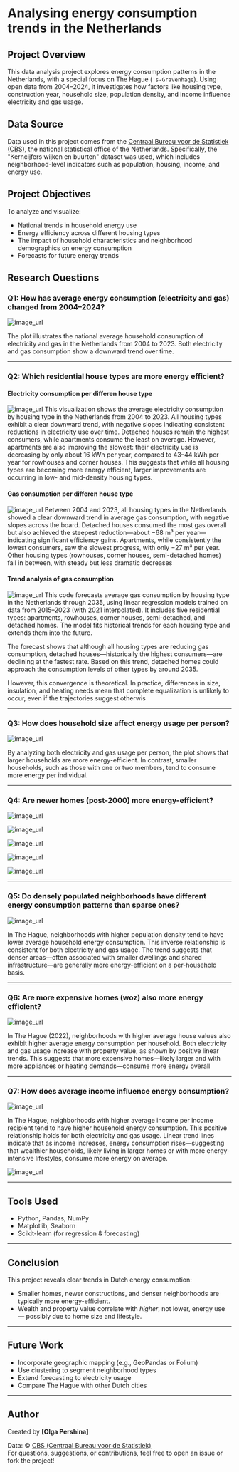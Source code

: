 # Analysing energy consumption trends in the Netherlands

## Project Overview

This data analysis project explores energy consumption patterns in the Netherlands, with a special focus on The Hague (`'s-Gravenhage`). Using open data from 2004–2024, it investigates how factors like housing type, construction year, household size, population density, and income influence electricity and gas usage.

## Data Source

Data used in this project comes from the [Centraal Bureau voor de Statistiek (CBS)](https://www.cbs.nl/nl-nl/reeksen/publicatie/kerncijfers-wijken-en-buurten), the national statistical office of the Netherlands. Specifically, the "Kerncijfers wijken en buurten" dataset was used, which includes neighborhood-level indicators such as population, housing, income, and energy use.

## Project Objectives

To analyze and visualize:

- National trends in household energy use
- Energy efficiency across different housing types
- The impact of household characteristics and neighborhood demographics on energy consumption
- Forecasts for future energy trends
  
## Research Questions 

### Q1: How has average energy consumption (electricity and gas) changed from 2004–2024?

![image_url](https://github.com/Olulu108/NL_energy_project/blob/main/graphs/Q1_test.png) 

The plot illustrates the national average household consumption of electricity and gas in the Netherlands from 2004 to 2023. Both electricity and gas consumption show a downward trend over time.

---

### Q2: Which residential house types are more energy efficient?

#### Electricity consumption per differen house type
![image_url](https://github.com/Olulu108/NL_energy_project/blob/main/graphs/Q2el_test.png) 
This visualization shows the average electricity consumption by housing type in the Netherlands from 2004 to 2023. All housing types exhibit a clear downward trend, with negative slopes indicating consistent reductions in electricity use over time. Detached houses remain the highest consumers, while apartments consume the least on average. However, apartments are also improving the slowest: their electricity use is decreasing by only about 16 kWh per year, compared to 43–44 kWh per year for rowhouses and corner houses. This suggests that while all housing types are becoming more energy efficient, larger improvements are occurring in low- and mid-density housing types.

#### Gas consumption per differen house type
![image_url](https://github.com/Olulu108/NL_energy_project/blob/main/graphs/Q2gas_test.png) 
Between 2004 and 2023, all housing types in the Netherlands showed a clear downward trend in average gas consumption, with negative slopes across the board. Detached houses consumed the most gas overall but also achieved the steepest reduction—about −68 m³ per year—indicating significant efficiency gains. Apartments, while consistently the lowest consumers, saw the slowest progress, with only −27 m³ per year. Other housing types (rowhouses, corner houses, semi-detached homes) fall in between, with steady but less dramatic decreases

#### Trend analysis of gas consumption
![image_url](https://github.com/Olulu108/NL_energy_project/blob/main/graphs/Q2trend_test.png) 
This code forecasts average gas consumption by housing type in the Netherlands through 2035, using linear regression models trained on data from 2015–2023 (with 2021 interpolated). It includes five residential types: apartments, rowhouses, corner houses, semi-detached, and detached homes. The model fits historical trends for each housing type and extends them into the future.

The forecast shows that although all housing types are reducing gas consumption, detached houses—historically the highest consumers—are declining at the fastest rate. Based on this trend, detached homes could approach the consumption levels of other types by around 2035.

However, this convergence is theoretical. In practice, differences in size, insulation, and heating needs mean that complete equalization is unlikely to occur, even if the trajectories suggest otherwis

---

### Q3: How does household size affect energy usage per person?

![image_url](https://github.com/Olulu108/NL_energy_project/blob/main/graphs/Q3_hhsize.png) 

By analyzing both electricity and gas usage per person, the plot shows that larger households are more energy-efficient. In contrast, smaller households, such as those with one or two members, tend to consume more energy per individual.

---

### Q4: Are newer homes (post-2000) more energy-efficient?

![image_url](https://github.com/Olulu108/NL_energy_project/blob/main/graphs/Q4_before2k.png) 

![image_url](https://github.com/Olulu108/NL_energy_project/blob/main/graphs/Q4_before2k22.png) 

![image_url](https://github.com/Olulu108/NL_energy_project/blob/main/graphs/Q4_after2k.png) 

![image_url](https://github.com/Olulu108/NL_energy_project/blob/main/graphs/Q4_before2kDH.png) 

![image_url](https://github.com/Olulu108/NL_energy_project/blob/main/graphs/Q4_before2kDH22.png) 

---

### Q5: Do densely populated neighborhoods have different energy consumption patterns than sparse ones?

![image_url](https://github.com/Olulu108/NL_energy_project/blob/main/graphs/Q5_bev_dich_DH.png) 

In The Hague, neighborhoods with higher population density tend to have lower average household energy consumption. This inverse relationship is consistent for both electricity and gas usage. The trend suggests that denser areas—often associated with smaller dwellings and shared infrastructure—are generally more energy-efficient on a per-household basis.

---

### Q6: Are more expensive homes (woz) also more energy efficient?

![image_url](https://github.com/Olulu108/NL_energy_project/blob/main/graphs/Q6_woz_DH22.png) 

In The Hague (2022), neighborhoods with higher average house values also exhibit higher average energy consumption per household. Both electricity and gas usage increase with property value, as shown by positive linear trends. This suggests that more expensive homes—likely larger and with more appliances or heating demands—consume more energy overall

---

### Q7: How does average income influence energy consumption?

![image_url](https://github.com/Olulu108/NL_energy_project/blob/main/graphs/Q7_ink_DH.png) 

In The Hague, neighborhoods with higher average income per income recipient tend to have higher household energy consumption. This positive relationship holds for both electricity and gas usage. Linear trend lines indicate that as income increases, energy consumption rises—suggesting that wealthier households, likely living in larger homes or with more energy-intensive lifestyles, consume more energy on average.

![image_url](https://github.com/Olulu108/NL_energy_project/blob/main/graphs/Q7_ink_DH22.png) 

---

## Tools Used

- Python, Pandas, NumPy
- Matplotlib, Seaborn
- Scikit-learn (for regression & forecasting)

---

## Conclusion

This project reveals clear trends in Dutch energy consumption:
- Smaller homes, newer constructions, and denser neighborhoods are typically more energy-efficient.
- Wealth and property value correlate with *higher*, not lower, energy use — possibly due to home size and lifestyle.

---

## Future Work

- Incorporate geographic mapping (e.g., GeoPandas or Folium)
- Use clustering to segment neighborhood types
- Extend forecasting to electricity usage
- Compare The Hague with other Dutch cities

---

## Author

Created by **[Olga Pershina]**

Data: © [CBS (Centraal Bureau voor de Statistiek)](https://www.cbs.nl)  
For questions, suggestions, or contributions, feel free to open an issue or fork the project!





